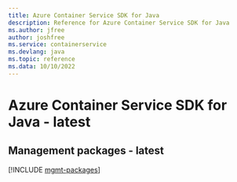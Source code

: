```yaml
---
title: Azure Container Service SDK for Java
description: Reference for Azure Container Service SDK for Java
ms.author: jfree
author: joshfree
ms.service: containerservice
ms.devlang: java
ms.topic: reference
ms.data: 10/10/2022
---
```

# Azure Container Service SDK for Java - latest

## Management packages - latest
[!INCLUDE [mgmt-packages](container-service-mgmt-index.md)]